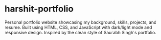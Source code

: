 # harshit-portfolio
Personal portfolio website showcasing my background, skills, projects, and resume. Built using HTML, CSS, and JavaScript with dark/light mode and responsive design. Inspired by the clean style of Saurabh Singh's portfolio.

